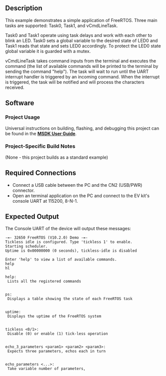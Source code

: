 ## Description

This example demonstrates a simple application of FreeRTOS. Three main tasks are supported: Task0, Task1, and vCmdLineTask. 

Task0 and Task1 operate using task delays and work with each other to blink an LED. Task0 sets a global variable to the desired state of LED0 and Task1 reads that state and sets LED0 accordingly. To protect the LED0 state global variable it is guarded with a mutex. 

vCmdLineTask takes command inputs from the terminal and executes the command (the list of available commands will be printed to the terminal by sending the command "help"). The task will wait to run until the UART interrupt handler is triggered by an incoming command. When the interrupt is triggered, the task will be notified and will process the characters received.


## Software

### Project Usage

Universal instructions on building, flashing, and debugging this project can be found in the **[MSDK User Guide](https://analogdevicesinc.github.io/msdk/USERGUIDE/)**.

### Project-Specific Build Notes

(None - this project builds as a standard example)

## Required Connections

-   Connect a USB cable between the PC and the CN2 (USB/PWR) connector.
-   Open an terminal application on the PC and connect to the EV kit's console UART at 115200, 8-N-1.

## Expected Output

The Console UART of the device will output these messages:

```
-=- 32650 FreeRTOS (V10.2.0) Demo -=-
Tickless idle is configured. Type 'tickless 1' to enable.
Starting scheduler.
Uptime is 0x00000000 (0 seconds), tickless-idle is disabled

Enter 'help' to view a list of available commands.
help
hl

help:
 Lists all the registered commands


ps:
 Displays a table showing the state of each FreeRTOS task


uptime:
 Displays the uptime of the FreeRTOS system


tickless <0/1>:
 Disable (0) or enable (1) tick-less operation


echo_3_parameters <param1> <param2> <param3>:
 Expects three parameters, echos each in turn


echo_parameters <...>:
 Take variable number of parameters,
```


